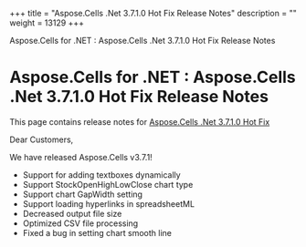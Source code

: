 +++
title = "Aspose.Cells .Net 3.7.1.0 Hot Fix Release Notes" 
description = "" 
weight = 13129 
+++

Aspose.Cells for .NET : Aspose.Cells .Net 3.7.1.0 Hot Fix Release Notes  

# Aspose.Cells for .NET : Aspose.Cells .Net 3.7.1.0 Hot Fix Release Notes


This page contains release notes for [Aspose.Cells .Net 3.7.1.0 Hot Fix](http://www.aspose.com/downloads/cells/net/new-releases/aspose.cells-.net-3.7.1.0-hot-fix/)

Dear Customers,

We have released Aspose.Cells v3.7.1!

*   Support for adding textboxes dynamically
*   Support StockOpenHighLowClose chart type
*   Support chart GapWidth setting
*   Support loading hyperlinks in spreadsheetML
*   Decreased output file size
*   Optimized CSV file processing
*   Fixed a bug in setting chart smooth line

